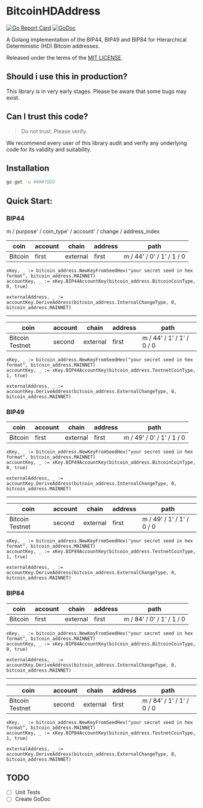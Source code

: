 # BitcoinHDAddress
[![Go Report Card](https://goreportcard.com/badge/github.com/algoGuy/EasyMIDI)](https://goreportcard.com/report/github.com/algoGuy/EasyMIDI)
[![GoDoc](https://godoc.org/github.com/algoGuy/EasyMIDI?status.svg)](https://godoc.org/github.com/algoGuy/EasyMIDI)

A Golang implementation of the BIP44, BIP49 and BIP84 for Hierarchical Deterministic (HD) Bitcoin addresses.

Released under the terms of the [MIT LICENSE](LICENSE).  

## Should i use this in production?
This library is in very early stages. Please be aware that some bugs may exist. 

## Can I trust this code?
> Do not trust. Please verify.

We recommend every user of this library audit and verify any underlying code for its validity and suitability.

## Installation
```bash 
go get -u ####TODO 
```

## Quick Start:

### BIP44
m / purpose' / coin_type' / account' / change / address_index

| coin    | account | chain    | address | path                      |
| ------- | ------- | -------- | ------- | ------------------------- |
| Bitcoin | first   | external | first   | m / 44' / 0' / 1' / 1 / 0 |

```golang 
xKey, _ := bitcoin_address.NewKeyFromSeedHex("your secret seed in hex format", bitcoin_address.MAINNET)
accountKey, _ := xKey.BIP44AccountKey(bitcoin_address.BitcoinCoinType, 0, true)

externalAddress, _ := accountKey.DeriveAddress(bitcoin_address.InternalChangeType, 0, bitcoin_address.MAINNET)
```

---

| coin            | account  | chain    | address | path                      |
| --------------- | -------- | -------- | ------- | ------------------------- |
| Bitcoin Testnet | second   | external | first   | m / 44' / 1' / 1' / 0 / 0 |

```golang 
xKey, _ := bitcoin_address.NewKeyFromSeedHex("your secret seed in hex format", bitcoin_address.MAINNET)
accountKey, _ := xKey.BIP44AccountKey(bitcoin_address.TestnetCoinType, 1, true)

externalAddress, _ := accountKey.DeriveAddress(bitcoin_address.ExternalChangeType, 0, bitcoin_address.MAINNET)
```

### BIP49

| coin    | account | chain    | address | path                      |
| ------- | ------- | -------- | ------- | ------------------------- |
| Bitcoin | first   | external | first   | m / 49' / 0' / 1' / 1 / 0 |

```golang 
xKey, _ := bitcoin_address.NewKeyFromSeedHex("your secret seed in hex format", bitcoin_address.MAINNET)
accountKey, _ := xKey.BIP49AccountKey(bitcoin_address.BitcoinCoinType, 0, true)

externalAddress, _ := accountKey.DeriveAddress(bitcoin_address.InternalChangeType, 0, bitcoin_address.MAINNET)
```

---

| coin            | account  | chain    | address | path                      |
| --------------- | -------- | -------- | ------- | ------------------------- |
| Bitcoin Testnet | second   | external | first   | m / 49' / 1' / 1' / 0 / 0 |

```golang 
xKey, _ := bitcoin_address.NewKeyFromSeedHex("your secret seed in hex format", bitcoin_address.MAINNET)
accountKey, _ := xKey.BIP49AccountKey(bitcoin_address.TestnetCoinType, 1, true)

externalAddress, _ := accountKey.DeriveAddress(bitcoin_address.ExternalChangeType, 0, bitcoin_address.MAINNET)
```

### BIP84

| coin    | account | chain    | address | path                      |
| ------- | ------- | -------- | ------- | ------------------------- |
| Bitcoin | first   | external | first   | m / 84' / 0' / 1' / 1 / 0 |
```golang 
xKey, _ := bitcoin_address.NewKeyFromSeedHex("your secret seed in hex format", bitcoin_address.MAINNET)
accountKey, _ := xKey.BIP84AccountKey(bitcoin_address.BitcoinCoinType, 0, true)

externalAddress, _ := accountKey.DeriveAddress(bitcoin_address.InternalChangeType, 0, bitcoin_address.MAINNET)
```

---

| coin            | account  | chain    | address | path                      |
| --------------- | -------- | -------- | ------- | ------------------------- |
| Bitcoin Testnet | second   | external | first   | m / 84' / 1' / 1' / 0 / 0 |
```golang 
xKey, _ := bitcoin_address.NewKeyFromSeedHex("your secret seed in hex format", bitcoin_address.MAINNET)
accountKey, _ := xKey.BIP84AccountKey(bitcoin_address.TestnetCoinType, 1, true)

externalAddress, _ := accountKey.DeriveAddress(bitcoin_address.ExternalChangeType, 0, bitcoin_address.MAINNET)
```


## TODO
- [ ] Unit Tests
- [ ] Create GoDoc
